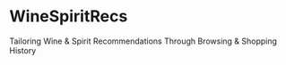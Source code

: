 # WineSpiritRecs
Tailoring Wine &amp; Spirit Recommendations Through Browsing &amp; Shopping History
